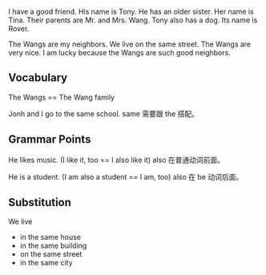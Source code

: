 I have a good friend. His name is Tony. He has an older sister. Her name is Tina. Their parents are Mr. and Mrs. Wang. Tony also has a dog. Its name is Rover.

The Wangs are my neighbors. We live on the same street. The Wangs are very nice. I am lucky because the Wangs are such good neighbors.

## Vocabulary
The Wangs == The Wang family

Jonh and I go to the same school. same 需要跟 the 搭配。 

## Grammar Points
He likes music. (I like it, too == I also like it) also 在普通动词前面。

He is a student. (I am also a student == I am, too) also 在 be 动词后面。

## Substitution
We live
- in the same house
- in the same building
- on the same street
- in the same city

